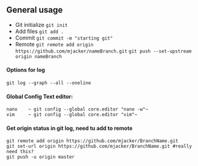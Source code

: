 ## General usage
- Git initialize
    `git init`
- Add files
    `git add .`
- Commit
    `git commit -m "starting git"`
- Remote
    `git remote add origin https://github.com/mjacker/nameBranch.git`
    `git push --set-upstream origin nameBranch`

#### Options for log
    git log --graph --all --oneline

#### Global Config Text editor:
    nano	~ git config --global core.editor "nano -w"~
    vim	    ~ git config --global core.editor "vim"~

#### Get origin status in git log, need tu add to remote
    git remote add origin https://github.com/mjacker/BranchName.git
    git set-url origin https://github.com/mjacker/BranchName.git #really need this?
    git push -u origin master
